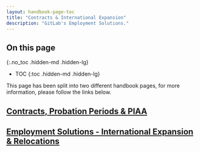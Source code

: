```yaml
---
layout: handbook-page-toc
title: "Contracts & International Expansion"
description: "GitLab's Employment Solutions."
---
```


## On this page

{:.no_toc .hidden-md .hidden-lg}

- TOC
{:toc .hidden-md .hidden-lg}

This page has been split into two different handbook pages, for more information, please follow the links below.

## [Contracts, Probation Periods & PIAA](/handbook/people-group/contracts-probation-periods)

## [Employment Solutions - International Expansion & Relocations](/handbook/people-group/employment-solutions)
